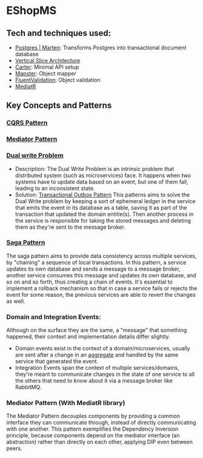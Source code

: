 # EShopMS

## Tech and techniques used:

- [Postgres | Marten](https://martendb.io/introduction.html): Transforms Postgres into transactional document database
- [Vertical Slice Architecture](https://www.milanjovanovic.tech/blog/vertical-slice-architecture)
- [Carter](https://github.com/CarterCommunity/Carter): Minimal API setup
- [Mapster](https://github.com/MapsterMapper/Mapster): Object mapper
- [FluentValidation](https://docs.fluentvalidation.net/en/latest): Object validation
- [MediatR](https://mediatr.io)

## Key Concepts and Patterns

### [CQRS Pattern](https://learn.microsoft.com/en-us/azure/architecture/patterns/cqrs)

### [Mediator Pattern](https://refactoring.guru/design-patterns/mediator)

### [Dual write Problem](https://www.confluent.io/blog/dual-write-problem)

- Description: The Dual Write Problem is an intrinsic problem that distributed system (such as microservices) face.
  It happens when two systems have to update data based on an event, but one of them fail, leading to an inconsistent
  state.
- Solution: [Transactional Outbox Pattern](https://microservices.io/patterns/data/transactional-outbox.html)
  This patterns aims to solve the Dual Write problem by keeping a sort of ephemeral ledger in the service that emits
  the event in its database as a table, saving it as part of the transaction that updated the domain entitie(s). Then
  another
  process in the service is responsible for taking the stored messages and deleting them as they're sent to the message
  broker.

### [Saga Pattern](https://microservices.io/patterns/data/saga.html)

The saga pattern aims to provide data consistency across multiple services, by "chaining" a sequence of local
transactions.
In this pattern, a service updates its own database and sends a message to a message broker, another service consumes
this message and updates its own database, and so on and so forth, thus creating a chain of events.
It's essential to implement a rollback mechanism so that in case a service fails or rejects the event for some reason,
the previous services are able to revert the changes as well.

### Domain and Integration Events:

Although on the surface they are the same, a "message" that something happened, their context and implementation details
differ slightly.

- Domain events exist in the context of a domain/microservices, usually are sent after a change in
  an [aggregate](https://martinfowler.com/bliki/DDD_Aggregate.html)
  and handled by the same service that generated the event.
- Integration Events span the context of multiple services/domains, they're meant to communicate changes in the
  state of one service
  to all the others that need to know about it via a message broker like RabbitMQ.

### Mediator Pattern (With MediatR library)

The Mediator Pattern decouples components by providing a common interface they can communicate through, instead of
directly communicating with one another.
This pattern exemplifies the Dependency Inversion principle, because components depend on the mediator interface (an
abstraction) rather than directly on each other, applying DIP even between peers.
